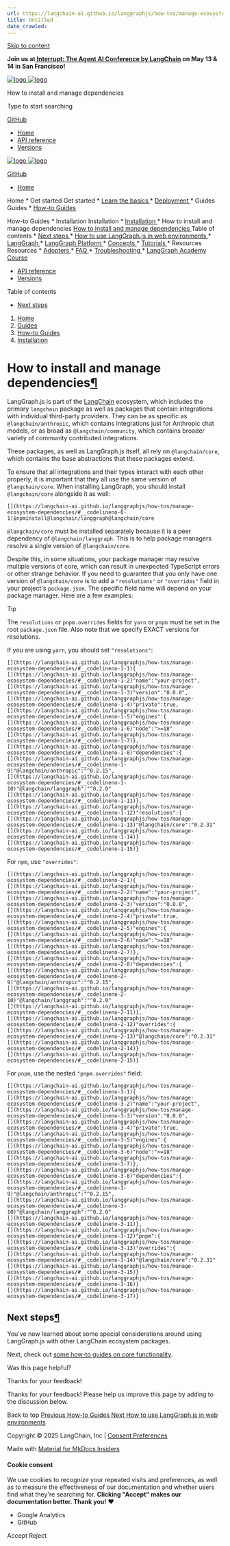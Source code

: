 ```yaml
---
url: https://langchain-ai.github.io/langgraphjs/how-tos/manage-ecosystem-dependencies/
title: Untitled
date_crawled: 
---
```


[ Skip to content ](https://langchain-ai.github.io/langgraphjs/how-tos/manage-ecosystem-dependencies/#how-to-install-and-manage-dependencies)

**Join us at[ Interrupt: The Agent AI Conference by LangChain](https://interrupt.langchain.com/) on May 13 & 14 in San Francisco!**

[ ![logo](https://langchain-ai.github.io/langgraphjs/static/wordmark_dark.svg) ![logo](https://langchain-ai.github.io/langgraphjs/static/wordmark_light.svg) ](https://langchain-ai.github.io/langgraphjs/)

How to install and manage dependencies 

[ ](https://langchain-ai.github.io/langgraphjs/how-tos/manage-ecosystem-dependencies/?q= "Share")

Type to start searching

[ GitHub  ](https://github.com/langchain-ai/langgraphjs "Go to repository")

  * [ Home ](https://langchain-ai.github.io/langgraphjs/)
  * [ API reference ](https://langchain-ai.github.io/langgraphjs/reference/)
  * [ Versions ](https://langchain-ai.github.io/langgraphjs/versions/)



[ ![logo](https://langchain-ai.github.io/langgraphjs/static/wordmark_dark.svg) ![logo](https://langchain-ai.github.io/langgraphjs/static/wordmark_light.svg) ](https://langchain-ai.github.io/langgraphjs/)

[ GitHub  ](https://github.com/langchain-ai/langgraphjs "Go to repository")

  * [ Home  ](https://langchain-ai.github.io/langgraphjs/)

Home 
    * Get started  Get started 
      * [ Learn the basics  ](https://langchain-ai.github.io/langgraphjs/tutorials/quickstart/)
      * [ Deployment  ](https://langchain-ai.github.io/langgraphjs/tutorials/deployment/)
    * Guides  Guides 
      * [ How-to Guides  ](https://langchain-ai.github.io/langgraphjs/how-tos/)

How-to Guides 
        * Installation  Installation 
          * [ Installation  ](https://langchain-ai.github.io/langgraphjs/how-tos#installation)
          * How to install and manage dependencies  [ How to install and manage dependencies  ](https://langchain-ai.github.io/langgraphjs/how-tos/manage-ecosystem-dependencies/) Table of contents 
            * [ Next steps  ](https://langchain-ai.github.io/langgraphjs/how-tos/manage-ecosystem-dependencies/#next-steps)
          * [ How to use LangGraph.js in web environments  ](https://langchain-ai.github.io/langgraphjs/how-tos/use-in-web-environments/)
        * [ LangGraph  ](https://langchain-ai.github.io/langgraphjs/how-tos#langgraph)
        * [ LangGraph Platform  ](https://langchain-ai.github.io/langgraphjs/how-tos#langgraph-platform)
      * [ Concepts  ](https://langchain-ai.github.io/langgraphjs/concepts/)
      * [ Tutorials  ](https://langchain-ai.github.io/langgraphjs/tutorials/)
    * Resources  Resources 
      * [ Adopters  ](https://langchain-ai.github.io/langgraphjs/adopters/)
      * [ FAQ  ](https://langchain-ai.github.io/langgraphjs/concepts/faq/)
      * [ Troubleshooting  ](https://langchain-ai.github.io/langgraphjs/troubleshooting/errors/)
      * [ LangGraph Academy Course  ](https://academy.langchain.com/courses/intro-to-langgraph)
  * [ API reference  ](https://langchain-ai.github.io/langgraphjs/reference/)
  * [ Versions  ](https://langchain-ai.github.io/langgraphjs/versions/)



Table of contents 

  * [ Next steps  ](https://langchain-ai.github.io/langgraphjs/how-tos/manage-ecosystem-dependencies/#next-steps)



  1. [ Home  ](https://langchain-ai.github.io/langgraphjs/)
  2. [ Guides  ](https://langchain-ai.github.io/langgraphjs/how-tos/)
  3. [ How-to Guides  ](https://langchain-ai.github.io/langgraphjs/how-tos/)
  4. [ Installation  ](https://langchain-ai.github.io/langgraphjs/how-tos#installation)



# How to install and manage dependencies[¶](https://langchain-ai.github.io/langgraphjs/how-tos/manage-ecosystem-dependencies/#how-to-install-and-manage-dependencies "Permanent link")

LangGraph.js is part of the [LangChain](https://js.langchain.com/) ecosystem, which includes the primary `langchain`[](https://www.npmjs.com/package/langchain) package as well as packages that contain integrations with individual third-party providers. They can be as specific as `@langchain/anthropic`[](https://www.npmjs.com/package/@langchain/anthropic), which contains integrations just for Anthropic chat models, or as broad as `@langchain/community`[](https://www.npmjs.com/package/@langchain/community), which contains broader variety of community contributed integrations.

These packages, as well as LangGraph.js itself, all rely on `@langchain/core`[](https://www.npmjs.com/package/@langchain/core), which contains the base abstractions that these packages extend.

To ensure that all integrations and their types interact with each other properly, it is important that they all use the same version of `@langchain/core`. When installing LangGraph, you should install `@langchain/core` alongside it as well:

```
[](https://langchain-ai.github.io/langgraphjs/how-tos/manage-ecosystem-dependencies/#__codelineno-0-1)$npminstall@langchain/langgraph@langchain/core

```


`@langchain/core` must be installed separately because it is a peer dependency of `@langchain/langgraph`. This is to help package managers resolve a single version of `@langchain/core`.

Despite this, in some situations, your package manager may resolve multiple versions of core, which can result in unexpected TypeScript errors or other strange behavior. If you need to guarantee that you only have one version of `@langchain/core` is to add a `"resolutions"` or `"overrides"` field in your project's `package.json`. The specific field name will depend on your package manager. Here are a few examples:

Tip

The `resolutions` or `pnpm.overrides` fields for `yarn` or `pnpm` must be set in the root `package.json` file. Also note that we specify EXACT versions for resolutions. 

If you are using `yarn`, you should set `"resolutions"`[](https://yarnpkg.com/cli/set/resolution):

```
[](https://langchain-ai.github.io/langgraphjs/how-tos/manage-ecosystem-dependencies/#__codelineno-1-1){
[](https://langchain-ai.github.io/langgraphjs/how-tos/manage-ecosystem-dependencies/#__codelineno-1-2)"name":"your-project",
[](https://langchain-ai.github.io/langgraphjs/how-tos/manage-ecosystem-dependencies/#__codelineno-1-3)"version":"0.0.0",
[](https://langchain-ai.github.io/langgraphjs/how-tos/manage-ecosystem-dependencies/#__codelineno-1-4)"private":true,
[](https://langchain-ai.github.io/langgraphjs/how-tos/manage-ecosystem-dependencies/#__codelineno-1-5)"engines":{
[](https://langchain-ai.github.io/langgraphjs/how-tos/manage-ecosystem-dependencies/#__codelineno-1-6)"node":">=18"
[](https://langchain-ai.github.io/langgraphjs/how-tos/manage-ecosystem-dependencies/#__codelineno-1-7)},
[](https://langchain-ai.github.io/langgraphjs/how-tos/manage-ecosystem-dependencies/#__codelineno-1-8)"dependencies":{
[](https://langchain-ai.github.io/langgraphjs/how-tos/manage-ecosystem-dependencies/#__codelineno-1-9)"@langchain/anthropic":"^0.2.15",
[](https://langchain-ai.github.io/langgraphjs/how-tos/manage-ecosystem-dependencies/#__codelineno-1-10)"@langchain/langgraph":"^0.2.0"
[](https://langchain-ai.github.io/langgraphjs/how-tos/manage-ecosystem-dependencies/#__codelineno-1-11)},
[](https://langchain-ai.github.io/langgraphjs/how-tos/manage-ecosystem-dependencies/#__codelineno-1-12)"resolutions":{
[](https://langchain-ai.github.io/langgraphjs/how-tos/manage-ecosystem-dependencies/#__codelineno-1-13)"@langchain/core":"0.2.31"
[](https://langchain-ai.github.io/langgraphjs/how-tos/manage-ecosystem-dependencies/#__codelineno-1-14)}
[](https://langchain-ai.github.io/langgraphjs/how-tos/manage-ecosystem-dependencies/#__codelineno-1-15)}

```


For `npm`, use `"overrides"`[](https://docs.npmjs.com/cli/v10/configuring-npm/package-json#overrides):

```
[](https://langchain-ai.github.io/langgraphjs/how-tos/manage-ecosystem-dependencies/#__codelineno-2-1){
[](https://langchain-ai.github.io/langgraphjs/how-tos/manage-ecosystem-dependencies/#__codelineno-2-2)"name":"your-project",
[](https://langchain-ai.github.io/langgraphjs/how-tos/manage-ecosystem-dependencies/#__codelineno-2-3)"version":"0.0.0",
[](https://langchain-ai.github.io/langgraphjs/how-tos/manage-ecosystem-dependencies/#__codelineno-2-4)"private":true,
[](https://langchain-ai.github.io/langgraphjs/how-tos/manage-ecosystem-dependencies/#__codelineno-2-5)"engines":{
[](https://langchain-ai.github.io/langgraphjs/how-tos/manage-ecosystem-dependencies/#__codelineno-2-6)"node":">=18"
[](https://langchain-ai.github.io/langgraphjs/how-tos/manage-ecosystem-dependencies/#__codelineno-2-7)},
[](https://langchain-ai.github.io/langgraphjs/how-tos/manage-ecosystem-dependencies/#__codelineno-2-8)"dependencies":{
[](https://langchain-ai.github.io/langgraphjs/how-tos/manage-ecosystem-dependencies/#__codelineno-2-9)"@langchain/anthropic":"^0.2.15",
[](https://langchain-ai.github.io/langgraphjs/how-tos/manage-ecosystem-dependencies/#__codelineno-2-10)"@langchain/langgraph":"^0.2.0"
[](https://langchain-ai.github.io/langgraphjs/how-tos/manage-ecosystem-dependencies/#__codelineno-2-11)},
[](https://langchain-ai.github.io/langgraphjs/how-tos/manage-ecosystem-dependencies/#__codelineno-2-12)"overrides":{
[](https://langchain-ai.github.io/langgraphjs/how-tos/manage-ecosystem-dependencies/#__codelineno-2-13)"@langchain/core":"0.2.31"
[](https://langchain-ai.github.io/langgraphjs/how-tos/manage-ecosystem-dependencies/#__codelineno-2-14)}
[](https://langchain-ai.github.io/langgraphjs/how-tos/manage-ecosystem-dependencies/#__codelineno-2-15)}

```


For `pnpm`, use the nested `"pnpm.overrides"`[](https://pnpm.io/package_json#pnpmoverrides) field:

```
[](https://langchain-ai.github.io/langgraphjs/how-tos/manage-ecosystem-dependencies/#__codelineno-3-1){
[](https://langchain-ai.github.io/langgraphjs/how-tos/manage-ecosystem-dependencies/#__codelineno-3-2)"name":"your-project",
[](https://langchain-ai.github.io/langgraphjs/how-tos/manage-ecosystem-dependencies/#__codelineno-3-3)"version":"0.0.0",
[](https://langchain-ai.github.io/langgraphjs/how-tos/manage-ecosystem-dependencies/#__codelineno-3-4)"private":true,
[](https://langchain-ai.github.io/langgraphjs/how-tos/manage-ecosystem-dependencies/#__codelineno-3-5)"engines":{
[](https://langchain-ai.github.io/langgraphjs/how-tos/manage-ecosystem-dependencies/#__codelineno-3-6)"node":">=18"
[](https://langchain-ai.github.io/langgraphjs/how-tos/manage-ecosystem-dependencies/#__codelineno-3-7)},
[](https://langchain-ai.github.io/langgraphjs/how-tos/manage-ecosystem-dependencies/#__codelineno-3-8)"dependencies":{
[](https://langchain-ai.github.io/langgraphjs/how-tos/manage-ecosystem-dependencies/#__codelineno-3-9)"@langchain/anthropic":"^0.2.15",
[](https://langchain-ai.github.io/langgraphjs/how-tos/manage-ecosystem-dependencies/#__codelineno-3-10)"@langchain/langgraph":"^0.2.0"
[](https://langchain-ai.github.io/langgraphjs/how-tos/manage-ecosystem-dependencies/#__codelineno-3-11)},
[](https://langchain-ai.github.io/langgraphjs/how-tos/manage-ecosystem-dependencies/#__codelineno-3-12)"pnpm":{
[](https://langchain-ai.github.io/langgraphjs/how-tos/manage-ecosystem-dependencies/#__codelineno-3-13)"overrides":{
[](https://langchain-ai.github.io/langgraphjs/how-tos/manage-ecosystem-dependencies/#__codelineno-3-14)"@langchain/core":"0.2.31"
[](https://langchain-ai.github.io/langgraphjs/how-tos/manage-ecosystem-dependencies/#__codelineno-3-15)}
[](https://langchain-ai.github.io/langgraphjs/how-tos/manage-ecosystem-dependencies/#__codelineno-3-16)}
[](https://langchain-ai.github.io/langgraphjs/how-tos/manage-ecosystem-dependencies/#__codelineno-3-17)}

```


## Next steps[¶](https://langchain-ai.github.io/langgraphjs/how-tos/manage-ecosystem-dependencies/#next-steps "Permanent link")

You've now learned about some special considerations around using LangGraph.js with other LangChain ecosystem packages.

Next, check out [some how-to guides on core functionality](https://langchain-ai.github.io/langgraphjs/how-tos/#core).

Was this page helpful? 

Thanks for your feedback! 

Thanks for your feedback! Please help us improve this page by adding to the discussion below. 

Back to top  [ Previous  How-to Guides  ](https://langchain-ai.github.io/langgraphjs/how-tos/) [ Next  How to use LangGraph.js in web environments  ](https://langchain-ai.github.io/langgraphjs/how-tos/use-in-web-environments/)

Copyright © 2025 LangChain, Inc | [Consent Preferences](https://langchain-ai.github.io/langgraphjs/how-tos/manage-ecosystem-dependencies/#__consent)

Made with [ Material for MkDocs Insiders ](https://squidfunk.github.io/mkdocs-material/)

[ ](https://langchain-ai.github.io/langgraph/ "langchain-ai.github.io") [ ](https://github.com/langchain-ai/langgraphjs "github.com") [ ](https://twitter.com/LangChainAI "twitter.com")

#### Cookie consent

We use cookies to recognize your repeated visits and preferences, as well as to measure the effectiveness of our documentation and whether users find what they're searching for. **Clicking "Accept" makes our documentation better. Thank you!** ❤️

  * Google Analytics 
  * GitHub 



Accept Reject
